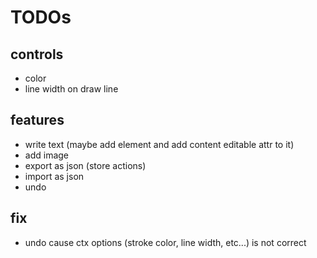 # TODOs

## controls

- color
- line width on draw line

## features

- write text (maybe add element and add content editable attr to it)
- add image
- export as json (store actions)
- import as json
- undo

## fix

- undo cause ctx options (stroke color, line width, etc...) is not correct
